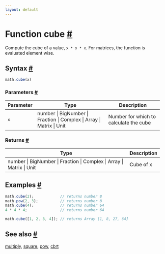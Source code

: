 ```yaml
---
layout: default
---
```


<h1 id="function-cube">Function cube <a href="#function-cube" title="Permalink">#</a></h1>

Compute the cube of a value, `x * x * x`.
For matrices, the function is evaluated element wise.


<h2 id="syntax">Syntax <a href="#syntax" title="Permalink">#</a></h2>

```js
math.cube(x)
```

<h3 id="parameters">Parameters <a href="#parameters" title="Permalink">#</a></h3>

Parameter | Type | Description
--------- | ---- | -----------
`x` | number &#124; BigNumber &#124; Fraction &#124; Complex &#124; Array &#124; Matrix &#124; Unit | Number for which to calculate the cube

<h3 id="returns">Returns <a href="#returns" title="Permalink">#</a></h3>

Type | Description
---- | -----------
number &#124; BigNumber &#124; Fraction &#124; Complex &#124; Array &#124; Matrix &#124; Unit | Cube of x


<h2 id="examples">Examples <a href="#examples" title="Permalink">#</a></h2>

```js
math.cube(2);            // returns number 8
math.pow(2, 3);          // returns number 8
math.cube(4);            // returns number 64
4 * 4 * 4;               // returns number 64

math.cube([1, 2, 3, 4]); // returns Array [1, 8, 27, 64]
```


<h2 id="see-also">See also <a href="#see-also" title="Permalink">#</a></h2>

[multiply](multiply.html),
[square](square.html),
[pow](pow.html),
[cbrt](cbrt.html)


<!-- Note: This file is automatically generated from source code comments. Changes made in this file will be overridden. -->
